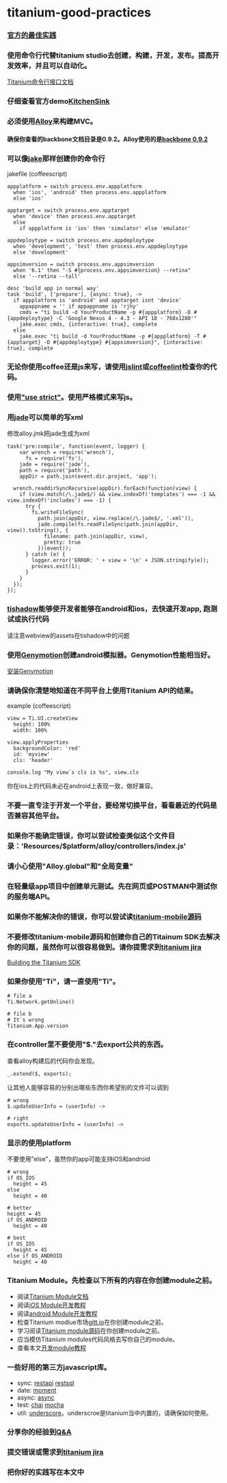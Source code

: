 titanium-good-practices
=======================

### [官方的最佳实践](http://docs.appcelerator.com/titanium/latest/#!/guide/Coding_Best_Practices-section-30082362_CodingBestPractices-Don%27tExtendTitaniumPrototypes)

### 使用命令行代替titanium studio去创建，构建，开发，发布。提高开发效率，并且可以自动化。
[Titanium命令行接口文档](http://docs.appcelerator.com/titanium/3.0/#!/guide/Titanium_Command-Line_Interface_Reference)

### 仔细查看官方demo[KitchenSink](https://github.com/appcelerator/KitchenSink)

### 必须使用[Alloy](http://docs.appcelerator.com/titanium/3.0/#!/guide/Alloy_Quick_Start)来构建MVC。

#### 确保你查看的backbone文档目录是0.9.2。Alloy使用的是[backbone 0.9.2](http://docs.appcelerator.com/backbone/0.9.2/)

### 可以像[jake](https://github.com/jakejs/jake)那样创建你的命令行
jakefile (coffeescript)
```
appplatform = switch process.env.appplatform
  when 'ios', 'android' then process.env.appplatform
  else 'ios'

apptarget = switch process.env.apptarget
  when 'device' then process.env.apptarget
  else
    if appplatform is 'ios' then 'simulator' else 'emulator'

appdeploytype = switch process.env.appdeploytype
  when 'development', 'test' then process.env.appdeploytype
  else 'development'

appsimversion = switch process.env.appsimversion
  when '6.1' then "-S #{process.env.appsimversion} --retina"
  else '--retina --tall'

desc 'build app in normal way'
task 'build', ['prepare'], {async: true}, ->
  if appplatform is 'android' and apptarget isnt 'device'
    appappname = '' if appappname is 'rjhy'
    cmds = "ti build -d YourProductName -p #{appplatform} -D #{appdeploytype} -C 'Google Nexus 4 - 4.3 - API 18 - 768x1280'"
    jake.exec cmds, {interactive: true}, complete
  else
    jake.exec "ti build -d YourProductName -p #{appplatform} -T #{apptarget} -D #{appdeploytype} #{appsimversion}", {interactive: true}, complete
```

### 无论你使用coffee还是js来写，请使用[jslint](https://github.com/reid/node-jslint)或[coffeelint](https://github.com/clutchski/coffeelint)检查你的代码。

### 使用["use strict"](https://developer.mozilla.org/en-US/docs/Web/JavaScript/Reference/Strict_mode)。使用严格模式来写js。

### 用[jade](https://github.com/jadejs/jade)可以简单的写xml
修改alloy.jmk把jade生成为xml
```
task('pre:compile', function(event, logger) {
    var wrench = require('wrench'),
      fs = require('fs'),
    jade = require('jade'),
    path = require('path'),
    appDir = path.join(event.dir.project, 'app');

  wrench.readdirSyncRecursive(appDir).forEach(function(view) {
    if (view.match(/\.jade$/) && view.indexOf('templates') === -1 && view.indexOf('includes') === -1) {
      try {
        fs.writeFileSync(
          path.join(appDir, view.replace(/\.jade$/, '.xml')),
          jade.compile(fs.readFileSync(path.join(appDir, view)).toString(), {
            filename: path.join(appDir, view),
            pretty: true
          })(event));
      } catch (e) {
        logger.error('ERROR: ' + view + '\n' + JSON.stringify(e));
        process.exit(1);
      }
    }
  });
});
```

### [tishadow](https://github.com/dbankier/TiShadow)能够使开发者能够在android和ios，去快速开发app, 跑测试或执行代码
请注意webview的assets在tishadow中的问题

### 使用[Genymotion](http://www.genymotion.com/)创建android模拟器。Genymotion性能相当好。
[安装Genymotion](http://docs.appcelerator.com/titanium/3.0/#!/guide/Installing_Genymotion)


### 请确保你清楚地知道在不同平台上使用Titanium API的结果。
example (coffeescript)
```
view = Ti.UI.createView
  height: 100%
  width: 100%

view.applyProperties
  backgroundColor: 'red'
  id: 'myview'
  cls: 'header'

console.log "My view`s cls is %s", view.cls

```
你在ios上的代码未必在android上表现一致，做好兼容。

### 不要一直专注于开发一个平台，要经常切换平台，看看最近的代码是否兼容其他平台。

### 如果你不能确定错误，你可以尝试检查类似这个文件目录：'Resources/$platform/alloy/controllers/index.js'

### 请小心使用"Alloy.global"和"全局变量"

### 在轻量级app项目中创建单元测试。先在网页或POSTMAN中测试你的服务端API。

### 如果你不能解决你的错误，你可以尝试读[titanium-mobile源码](https://github.com/appcelerator/titanium_mobile)

### 不要修改titanium-mobile源码和创建你自己的Titainum SDK去解决你的问题，虽然你可以很容易做到。请你提需求到[titanium jira](https://jira.appcelerator.org/login.jsp)
[Building the Titanium SDK](http://docs.appcelerator.com/titanium/3.0/#!/guide/Building_the_Titanium_SDK_From_Source)

### 如果你使用"Ti"，请一直使用"Ti"。
```
# file a
Ti.Network.getOnline()
```

```
# file b
# It`s wrong
Titanium.App.version
```

### 在controller里不要使用"$."去export公共的东西。
查看alloy构建后的代码你会发现。
```
_.extend($, exports);
```

让其他人能够容易的分别出哪些东西你希望别的文件可以调到
```
# wrong
$.updateUserInfo = (userInfo) ->
```

```
# right
exports.updateUserInfo = (userInfo) ->
```

### 显示的使用platform
不要使用"else"，虽然你的app可能支持iOS和android
```
# wrong
if OS_IOS
  height = 45
else
  height = 40
```
```
# better
height = 45
if OS_ANDROID
  height = 40
```
```
# best
if OS_IOS
  height = 45
else if OS_ANDROID
  height = 40
```


### Titanium Module。先检查以下所有的内容在你创建module之前。
- 阅读[Titanium Module文档](http://docs.appcelerator.com/titanium/3.0/#!/guide/Using_a_Module)
- 阅读[iOS Module开发教程](http://docs.appcelerator.com/titanium/3.0/#!/guide/iOS_Module_Development_Guide)
- 阅读[android Module开发教程](http://docs.appcelerator.com/titanium/3.0/#!/guide/Android_Module_Development_Guide)
- 检查Titanium modlue市场[gitt.io](http://gitt.io/)在你创建module之前。
- 学习阅读[Titanium module源码](https://github.com/appcelerator/titanium_modules)在你创建module之前。
- 应当模仿Titanium modules代码风格去写你自己的module。
- 查看本文[开发module教程](https://github.com/mdsb100/titanium-good-practices/tree/master/ShareSDKModuleDemo)

### 一些好用的第三方javascript库。
- sync: [restapi](https://github.com/viezel/napp.alloy.adapter.restapi) [restsql](https://github.com/viezel/napp.alloy.adapter.restsql)
- date: [moment](https://github.com/moment/moment)
- async: [async](https://github.com/caolan/async)
- test: [chai](https://github.com/chaijs/chai) [mocha](https://github.com/mochajs/mocha)
- util: [underscore](http://underscorejs.org/)。underscroe是titanium当中内置的，请确保如何使用。

### 分享你的经验到[Q&A](http://developer.appcelerator.com/questions/newest)

### 提交错误或需求到[titanium jira](https://jira.appcelerator.org/)

### 把你好的实践写在本文中
